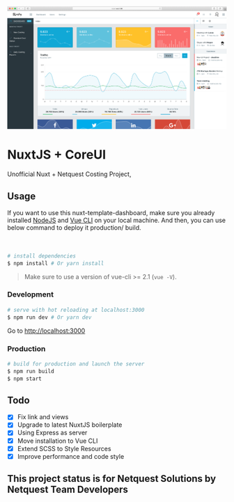 ![Nuxt Netquest Costing Project](https://github.com/gispatial/nuxt-costing/blob/master/assets/costing.png)

# NuxtJS + CoreUI

Unofficial Nuxt + Netquest Costing Project,

## Usage

If you want to use this nuxt-template-dashboard, make sure you already installed [NodeJS](https://nodejs.org/en/) and [Vue CLI](https://www.npmjs.com/package/vue-cli) on your local machine. And then, you can use below command to deploy it production/ build.

``` bash


# install dependencies
$ npm install # Or yarn install
```

> Make sure to use a version of vue-cli >= 2.1 (`vue -V`).

### Development

``` bash
# serve with hot reloading at localhost:3000
$ npm run dev # Or yarn dev
```

Go to [http://localhost:3000](http://localhost:3000)

### Production

``` bash
# build for production and launch the server
$ npm run build
$ npm start
```

## Todo

- [x] Fix link and views
- [x] Upgrade to latest NuxtJS boilerplate
- [x] Using Express as server
- [x] Move installation to Vue CLI
- [x] Extend SCSS to Style Resources
- [x] Improve performance and code style

## This project status is for Netquest Solutions by Netquest Team Developers
